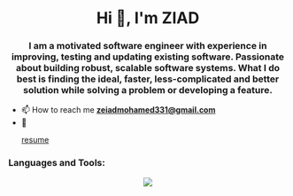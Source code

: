 <h1 align="center">Hi 👋, I'm ZIAD</h1>
<h3 align="center">I am a motivated software engineer with experience in improving, testing and updating existing software. Passionate about building robust, scalable software systems. What I do best is finding the ideal, faster, less-complicated and better solution while solving a problem or developing a feature.</h3>

- 📫 How to reach me **zeiadmohamed331@gmail.com**
- 📝  <a href="https://drive.google.com/file/d/1-F6jl0hiEcI9HJgJuH5A7LNCgJn6yG37/view?usp=sharing">
   <p >resume</p>
  </a>


<h3 align="left">Languages and Tools:</h3>
<p align="center">
  <a href="https://skillicons.dev">
    <img src="https://skillicons.dev/icons?i=py,js,ts,nodejs,express,react,mongodb,mysql,postgres,docker,git" />
  </a>
</p>
